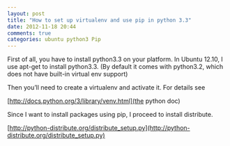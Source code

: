 ```yaml
---
layout: post
title: "How to set up virtualenv and use pip in python 3.3"
date: 2012-11-18 20:44
comments: true
categories: ubuntu python3 Pip
---
```


First of all, you have to install python3.3 on your platform. In Ubuntu 12.10, I use apt-get to install python3.3. (By default it comes with python3.2, which does not have built-in virtual env support)


Then you’ll need to create a virtualenv and activate it. For details see 

[http://docs.python.org/3/library/venv.html](the python doc)


Since I want to install packages using pip, I proceed to install distribute.

[http://python-distribute.org/distribute_setup.py](http://python-distribute.org/distribute_setup.py)

